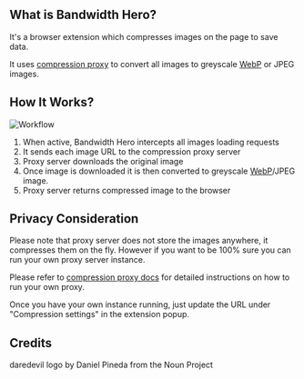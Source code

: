 ## What is Bandwidth Hero?

It's a browser extension which compresses images on the page to save data.

It uses [compression proxy](https://github.com/ayastreb/bandwidth-hero-proxy) to convert all images to greyscale [WebP](https://developers.google.com/speed/webp/) or JPEG images.

## How It Works?

![Workflow](https://raw.githubusercontent.com/ayastreb/bandwidth-hero/master/how-it-works.png)

1. When active, Bandwidth Hero intercepts all images loading requests
2. It sends each image URL to the compression proxy server
3. Proxy server downloads the original image
4. Once image is downloaded it is then converted to greyscale [WebP](https://developers.google.com/speed/webp/)/JPEG image.
5. Proxy server returns compressed image to the browser

## Privacy Consideration

Please note that proxy server does not store the images anywhere, it compresses them on the fly.
However if you want to be 100% sure you can run your own proxy server instance.

Please refer to [compression proxy docs](https://github.com/ayastreb/bandwidth-hero-proxy)
for detailed instructions on how to run your own proxy.

Once you have your own instance running, just update the URL under "Compression settings" in the extension popup.

## Credits

daredevil logo by Daniel Pineda from the Noun Project
